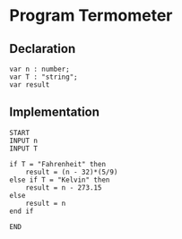 # Program Termometer

## Declaration

```
var n : number;
var T : "string";
var result
```

## Implementation

```
START
INPUT n
INPUT T

if T = "Fahrenheit" then
    result = (n - 32)*(5/9)
else if T = "Kelvin" then
    result = n - 273.15
else
    result = n
end if

END
```

